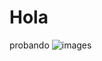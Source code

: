 # Hola
probando
![images](https://github.com/user-attachments/assets/e434d3e7-4560-431f-8ed6-b2de28807c97)
